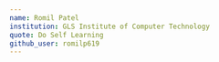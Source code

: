 ```yaml
---
name: Romil Patel
institution: GLS Institute of Computer Technology 
quote: Do Self Learning 
github_user: romilp619
---
```

